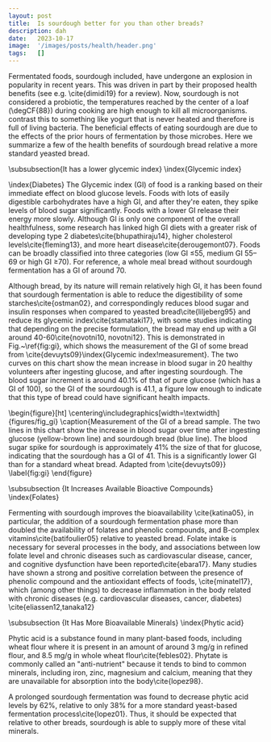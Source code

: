 ```yaml
---
layout: post
title:  Is sourdough better for you than other breads?
description: dah
date:   2023-10-17
image:  '/images/posts/health/header.png'
tags:   []
---
```


Fermentated foods, sourdough included, have undergone an explosion in popularity in recent years.  This was driven in part by their proposed health benefits (see e.g. \cite{dimidi19} for a review).  Now, sourdough is not considered a probiotic, the temperatures reached by the center of a loaf (\degCF{88}) during cooking are high enough to kill all microorganisms.  contrast this to something like yogurt that is never heated and therefore is full of living bacteria.  The beneficial effects of eating sourdough are due to the effects of the prior hours of fermentation by those microbes.  Here we summarize a few of the health benefits of sourdough bread relative a more standard yeasted bread.

\subsubsection{It has a lower glycemic index} \index{Glycemic index}

\index{Diabetes} The Glycemic index (GI) of food is a ranking based on  their immediate effect on  blood glucose levels.  Foods with lots of easily digestible carbohydrates have a high GI, and after they're eaten, they spike levels of blood sugar significantly.  Foods with a lower GI release their energy more slowly.  Although GI is only one component of the overall healthfulness, some research has linked high GI diets with a greater risk of developing type 2 diabetes\cite{bhupathiraju14}, higher cholesterol levels\cite{fleming13}, and more heart disease\cite{derougemont07}.  Foods can be broadly classified into three categories (low GI $\le$55, medium GI 55–69 or high GI $\ge$70).  For reference, a whole meal bread without sourdough fermentation has a GI of around 70.

Although bread, by its nature will remain relatively high GI, it has been found that sourdough fermentation is able to reduce the digestibility of some starches\cite{ostman02}, and correspondingly reduces blood sugar and insulin responses when compared to yeasted bread\cite{liljeberg95} and reduce its glycemic index\cite{stamataki17}, with some studies indicating that depending on the precise formulation, the bread may end up with a GI around 40-60\cite{novotni10, novotni12}.  This is demonstrated in Fig.~\ref{fig:gi}, which shows the measurement of the GI of some bread from \cite{devuyts09}\index{Glycemic index!measurement}.  The two curves on this chart show the mean increase in blood sugar in 20 healthy volunteers after ingesting glucose, and after ingesting sourdough.  The blood sugar increment is around 40.1\% of that of pure glucose (which has a GI of 100), so the GI of the sourdough is 41.1, a figure low enough to indicate that this type of bread could have significant health impacts.

\begin{figure}[ht]
    \centering\includegraphics[width=\textwidth]{figures/fig_gi}
    \caption{Measurement of the GI of a bread sample.  The two lines in this chart show the increase in blood sugar over time after ingesting glucose (yellow-brown line) and sourdough bread (blue line).  The blood sugar spike for sourdough is approximately 41\% the size of that for glucose, indicating that the sourdough has a GI of 41.  This is a significantly lower GI than for a standard wheat bread.  Adapted from \cite{devuyts09}}
    \label{fig:gi}
\end{figure}

\subsubsection {It Increases Available Bioactive Compounds} \index{Folates}

Fermenting with sourdough improves the bioavailability \cite{katina05}, in particular, the addition of a sourdough fermentation phase more than doubled the availability of folates and phenolic compounds, and B-complex vitamins\cite{batifoulier05} relative to yeasted bread.  Folate intake is necessary for several processes in the body, and associations between low folate level and chronic diseases such as cardiovascular disease, cancer, and cognitive dysfunction have been reported\cite{ebara17}. Many studies have shown a strong and positive correlation between the presence of phenolic compound and the antioxidant effects of foods, \cite{minatel17},  which (among other things) to decrease inflammation in the body related with chronic diseases (e.g. cardiovascular diseases, cancer, diabetes) \cite{eliassen12,tanaka12}

\subsubsection {It Has More Bioavailable Minerals} \index{Phytic acid}

Phytic acid is a substance found in many plant-based foods, including wheat flour where it is present in an amount of around 3 mg/g in refined flour, and 8.5 mg/g in whole wheat flour\cite{febles02}.  Phytate is commonly called an "anti-nutrient" because it tends to bind to common minerals, including iron, zinc, magnesium and calcium, meaning that they are unavailable for absorption into the body\cite{lopez98}.

A prolonged sourdough fermentation was found to decrease phytic acid levels by 62\%, relative to only 38\% for a more standard yeast-based fermentation process\cite{lopez01}. Thus, it should be expected that relative to other breads, sourdough is able to supply more of these vital minerals.